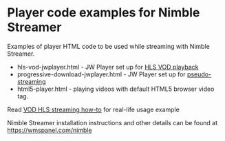 Player code examples for Nimble Streamer
==============================

Examples of player HTML code to be used while streaming with Nimble Streamer.

- hls-vod-jwplayer.html - JW Player set up for [HLS VOD playback](https://wmspanel.com/nimble/vod_streaming)
- progressive-download-jwplayer.html - JW Player set up for [pseudo-streaming](https://wmspanel.com/nimble/progressive_download)
- html5-player.html - playing videos with default HTML5 browser video tag.

Read [VOD HLS streaming how-to](https://blog.wmspanel.com/2013/11/streaming-vod-digitalocean-nimble-streamer.html) for real-life usage example 

Nimble Streamer installation instructions and other details can be found at https://wmspanel.com/nimble
